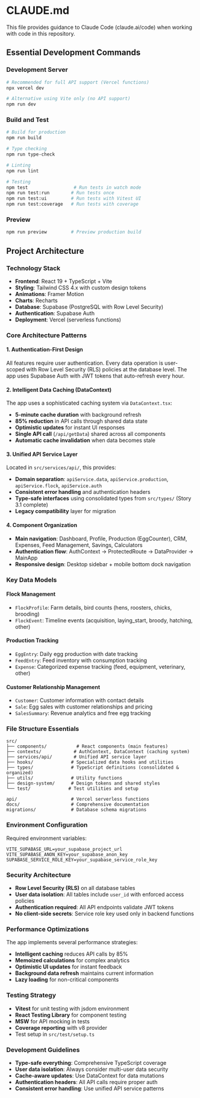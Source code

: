 # CLAUDE.md

This file provides guidance to Claude Code (claude.ai/code) when working with code in this repository.

## Essential Development Commands

### Development Server
```bash
# Recommended for full API support (Vercel functions)
npx vercel dev

# Alternative using Vite only (no API support)
npm run dev
```

### Build and Test
```bash
# Build for production
npm run build

# Type checking
npm run type-check

# Linting
npm run lint

# Testing
npm test                 # Run tests in watch mode
npm run test:run        # Run tests once
npm run test:ui         # Run tests with Vitest UI
npm run test:coverage   # Run tests with coverage
```

### Preview
```bash
npm run preview         # Preview production build
```

## Project Architecture

### Technology Stack
- **Frontend**: React 19 + TypeScript + Vite
- **Styling**: Tailwind CSS 4.x with custom design tokens
- **Animations**: Framer Motion
- **Charts**: Recharts
- **Database**: Supabase (PostgreSQL with Row Level Security)
- **Authentication**: Supabase Auth
- **Deployment**: Vercel (serverless functions)

### Core Architecture Patterns

#### 1. Authentication-First Design
All features require user authentication. Every data operation is user-scoped with Row Level Security (RLS) policies at the database level. The app uses Supabase Auth with JWT tokens that auto-refresh every hour.

#### 2. Intelligent Data Caching (DataContext)
The app uses a sophisticated caching system via `DataContext.tsx`:
- **5-minute cache duration** with background refresh
- **85% reduction** in API calls through shared data state
- **Optimistic updates** for instant UI responses
- **Single API call** (`/api/getData`) shared across all components
- **Automatic cache invalidation** when data becomes stale

#### 3. Unified API Service Layer
Located in `src/services/api/`, this provides:
- **Domain separation**: `apiService.data`, `apiService.production`, `apiService.flock`, `apiService.auth`
- **Consistent error handling** and authentication headers
- **Type-safe interfaces** using consolidated types from `src/types/` (Story 3.1 complete)
- **Legacy compatibility** layer for migration

#### 4. Component Organization
- **Main navigation**: Dashboard, Profile, Production (EggCounter), CRM, Expenses, Feed Management, Savings, Calculators
- **Authentication flow**: AuthContext → ProtectedRoute → DataProvider → MainApp
- **Responsive design**: Desktop sidebar + mobile bottom dock navigation

### Key Data Models

#### Flock Management
- `FlockProfile`: Farm details, bird counts (hens, roosters, chicks, brooding)
- `FlockEvent`: Timeline events (acquisition, laying_start, broody, hatching, other)

#### Production Tracking
- `EggEntry`: Daily egg production with date tracking
- `FeedEntry`: Feed inventory with consumption tracking
- `Expense`: Categorized expense tracking (feed, equipment, veterinary, other)

#### Customer Relationship Management
- `Customer`: Customer information with contact details
- `Sale`: Egg sales with customer relationships and pricing
- `SalesSummary`: Revenue analytics and free egg tracking

### File Structure Essentials

```
src/
├── components/           # React components (main features)
├── contexts/            # AuthContext, DataContext (caching system)
├── services/api/        # Unified API service layer
├── hooks/              # Specialized data hooks and utilities
├── types/              # TypeScript definitions (consolidated & organized)
├── utils/              # Utility functions
├── design-system/      # Design tokens and shared styles
└── test/              # Test utilities and setup

api/                    # Vercel serverless functions
docs/                   # Comprehensive documentation
migrations/             # Database schema migrations
```

### Environment Configuration

Required environment variables:
```env
VITE_SUPABASE_URL=your_supabase_project_url
VITE_SUPABASE_ANON_KEY=your_supabase_anon_key
SUPABASE_SERVICE_ROLE_KEY=your_supabase_service_role_key
```

### Security Architecture

- **Row Level Security (RLS)** on all database tables
- **User data isolation**: All tables include `user_id` with enforced access policies
- **Authentication required**: All API endpoints validate JWT tokens
- **No client-side secrets**: Service role key used only in backend functions

### Performance Optimizations

The app implements several performance strategies:
- **Intelligent caching** reduces API calls by 85%
- **Memoized calculations** for complex analytics
- **Optimistic UI updates** for instant feedback
- **Background data refresh** maintains current information
- **Lazy loading** for non-critical components

### Testing Strategy

- **Vitest** for unit testing with jsdom environment
- **React Testing Library** for component testing
- **MSW** for API mocking in tests
- **Coverage reporting** with v8 provider
- Test setup in `src/test/setup.ts`

### Development Guidelines

- **Type-safe everything**: Comprehensive TypeScript coverage
- **User data isolation**: Always consider multi-user data security
- **Cache-aware updates**: Use DataContext for data mutations
- **Authentication headers**: All API calls require proper auth
- **Consistent error handling**: Use unified API service patterns